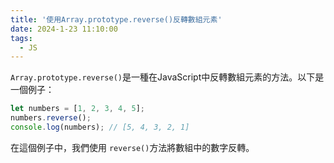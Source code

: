 ```yaml
---
title: '使用Array.prototype.reverse()反轉數組元素'
date: 2024-1-23 11:10:00
tags:
  - JS
---
```

`Array.prototype.reverse()`是一種在JavaScript中反轉數組元素的方法。以下是一個例子：

```javascript
let numbers = [1, 2, 3, 4, 5];
numbers.reverse();
console.log(numbers); // [5, 4, 3, 2, 1]
```

在這個例子中，我們使用 `reverse()`方法將數組中的數字反轉。
